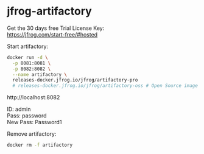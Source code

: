 # jfrog-artifactory

Get the 30 days free Trial License Key: \
https://jfrog.com/start-free/#hosted

Start artifactory:
```bash
docker run -d \
  -p 8081:8081 \
  -p 8082:8082 \
  --name artifactory \
  releases-docker.jfrog.io/jfrog/artifactory-pro
  # releases-docker.jfrog.io/jfrog/artifactory-oss # Open Source image (limited features)
```

http://localhost:8082

ID: admin \
Pass: password \
New Pass: Password1

Remove artifactory:
```bash
docker rm -f artifactory
```
